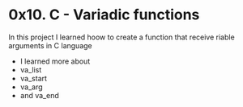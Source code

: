 # 0x10. C - Variadic functions
In this project I learned hoow to create a function that receive riable arguments in C language 
* I learned more about
* va_list 
* va_start
* va_arg
* and va_end
